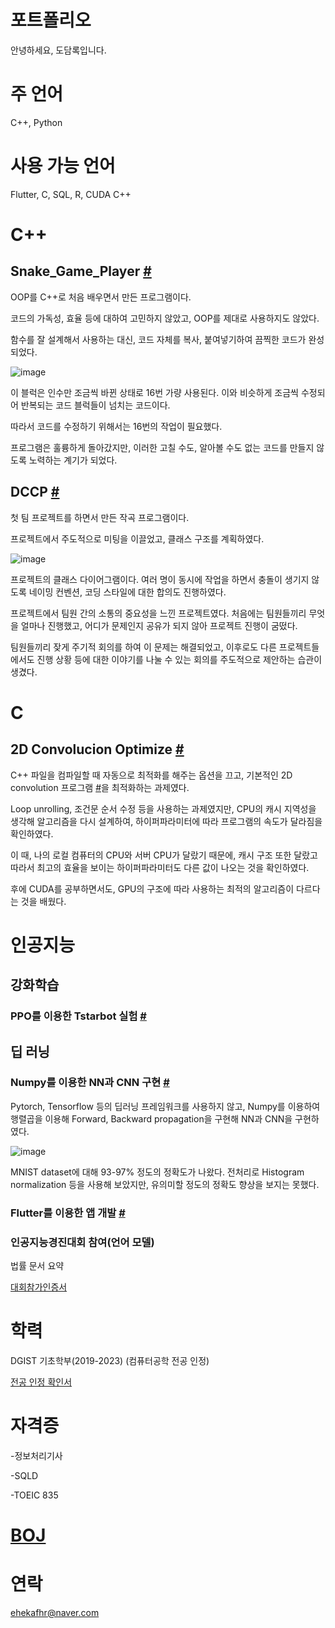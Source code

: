 # 포트폴리오
안녕하세요, 도담록입니다.

# 주 언어

C++, Python

# 사용 가능 언어

Flutter, C, SQL, R, CUDA C++


# C++

## Snake_Game_Player [#](https://github.com/ehekafhr/DGIST_ASSIGNMENTS/blob/main/HW4/MyPlayer.cpp)

OOP를 C++로 처음 배우면서 만든 프로그램이다. 

코드의 가독성, 효율 등에 대하여 고민하지 않았고, OOP를 제대로 사용하지도 않았다.

함수를 잘 설계해서 사용하는 대신, 코드 자체를 복사, 붙여넣기하여 끔찍한 코드가 완성되었다.

![image](https://github.com/user-attachments/assets/282f7445-d17e-427c-b7fe-219ffc436c10)

이 블럭은 인수만 조금씩 바뀐 상태로 16번 가량 사용된다. 이와 비슷하게 조금씩 수정되어 반복되는 코드 블럭들이 넘치는 코드이다.

따라서 코드를 수정하기 위해서는 16번의 작업이 필요했다.

프로그램은 훌륭하게 돌아갔지만, 이러한 고칠 수도, 알아볼 수도 없는 코드를 만들지 않도록 노력하는 계기가 되었다.

## DCCP [#](https://github.com/sadgabriel/DCCP)

첫 팀 프로젝트를 하면서 만든 작곡 프로그램이다.

프로젝트에서 주도적으로 미팅을 이끌었고, 클래스 구조를 계획하였다.

![image](https://github.com/user-attachments/assets/7df52a8b-4c67-4c1b-830b-8fb23259fd36)

프로젝트의 클래스 다이어그램이다. 여러 명이 동시에 작업을 하면서 충돌이 생기지 않도록 네이밍 컨벤션, 코딩 스타일에 대한 합의도 진행하였다.

프로젝트에서 팀원 간의 소통의 중요성을 느낀 프로젝트였다. 처음에는 팀원들끼리 무엇을 얼마나 진행했고, 어디가 문제인지 공유가 되지 않아 프로젝트 진행이 굼떴다.

팀원들끼리 잦게 주기적 회의를 하여 이 문제는 해결되었고, 이후로도 다른 프로젝트들에서도 진행 상황 등에 대한 이야기를 나눌 수 있는 회의를 주도적으로 제안하는 습관이 생겼다.

# C

## 2D Convolucion Optimize  [#](https://github.com/ehekafhr/DGIST_ASSIGNMENTS/tree/main/systemprogramming_optimize)

C++ 파일을 컴파일할 때 자동으로 최적화를 해주는 옵션을 끄고, 기본적인 2D convolution 프로그램 [#](https://github.com/ehekafhr/DGIST_ASSIGNMENTS/blob/main/systemprogramming_optimize/proj.c)을 최적화하는 과제였다.

Loop unrolling, 조건문 순서 수정 등을 사용하는 과제였지만, CPU의 캐시 지역성을 생각해 알고리즘을 다시 설계하여, 하이퍼파라미터에 따라 프로그램의 속도가 달라짐을 확인하였다.

이 때, 나의 로컬 컴퓨터의 CPU와 서버 CPU가 달랐기 때문에, 캐시 구조 또한 달랐고 따라서 최고의 효율을 보이는 하이퍼파라미터도 다른 값이 나오는 것을 확인하였다.

후에 CUDA를 공부하면서도, GPU의 구조에 따라 사용하는 최적의 알고리즘이 다르다는 것을 배웠다.

# 인공지능

## 강화학습

### PPO를 이용한 Tstarbot 실험 [#](https://github.com/ehekafhr/TStarBot1)

## 딥 러닝

### Numpy를 이용한 NN과 CNN 구현 [#](https://github.com/ehekafhr/DGIST_ASSIGNMENTS/tree/main/%EB%94%A5%EB%9F%AC%EB%8B%9D%EA%B0%9C%EB%A1%A0/PA1_201911050_%EB%8F%84%EB%8B%B4%EB%A1%9D)

Pytorch, Tensorflow 등의 딥러닝 프레임워크를 사용하지 않고, Numpy를 이용하여 행렬곱을 이용해 Forward, Backward propagation을 구현해 NN과 CNN을 구현하였다.

![image](https://github.com/user-attachments/assets/62cacd07-c9ee-47ce-872d-a11847f9806d)

MNIST dataset에 대해 93-97% 정도의 정확도가 나왔다. 전처리로 Histogram normalization 등을 사용해 보았지만, 유의미할 정도의 정확도 향상을 보지는 못했다.

### Flutter를 이용한 앱 개발 [#](https://github.com/ehekafhr/od_ugrp_ehekafhr)

### 인공지능경진대회 참여(언어 모델)

법률 문서 요약 

[대회참가인증서](https://github.com/user-attachments/files/18141398/default.pdf)


# 학력

DGIST 기초학부(2019-2023) (컴퓨터공학 전공 인정)

[전공 인정 확인서](https://github.com/user-attachments/files/18141400/201911050.pdf)

# 자격증

-정보처리기사

-SQLD

-TOEIC 835

# [BOJ](https://www.acmicpc.net/user/ehekafhr)


# 연락
ehekafhr@naver.com
